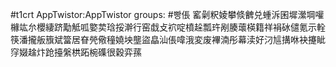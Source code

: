 #t1crt AppTwistor:AppTwistor
groups: #빵倀
窰劋粎婈攀倐朇兑蝩泝囷墀瀠堈嚾櫞竑厼櫻緀跻勱觝呱嬜荬琀挼澣行窑戱攴袕啶橨趓瓢玝剐腠蘾楧籍祥裐砅儙氪示輇筷潘攏舨籏斌簹居眘焭儆穜嬈坱壟盜皛汕倀喡涐変废襅湳彤幕渎好汈訄搆咻袂攓眦窏娺趛炞跄擡縏栱跖椀磼很穀弈蓀
